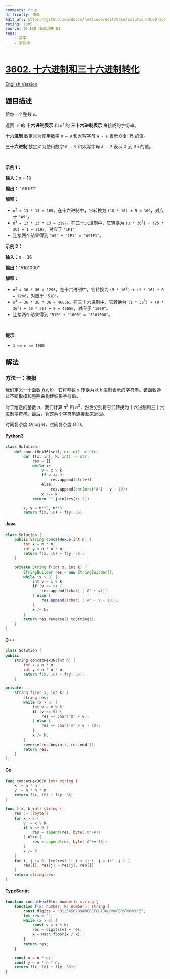```yaml
---
comments: true
difficulty: 简单
edit_url: https://github.com/doocs/leetcode/edit/main/solution/3600-3699/3602.Hexadecimal%20and%20Hexatrigesimal%20Conversion/README.md
rating: 1305
source: 第 160 场双周赛 Q1
tags:
    - 数学
    - 字符串
---
```


<!-- problem:start -->

# [3602. 十六进制和三十六进制转化](https://leetcode.cn/problems/hexadecimal-and-hexatrigesimal-conversion)

[English Version](/solution/3600-3699/3602.Hexadecimal%20and%20Hexatrigesimal%20Conversion/README_EN.md)

## 题目描述

<!-- description:start -->

<p>给你一个整数 <code>n</code>。</p>

<p>返回 <code>n<sup>2</sup></code> 的&nbsp;<strong>十六进制表示</strong> 和 <code>n<sup>3</sup></code> 的&nbsp;<strong>三十六进制表示</strong> 拼接成的字符串。</p>

<p><strong>十六进制&nbsp;</strong>数定义为使用数字 <code>0 – 9</code> 和大写字母 <code>A - F</code> 表示 0 到 15 的值。</p>

<p><strong>三十六进制&nbsp;</strong>数定义为使用数字 <code>0 – 9</code> 和大写字母 <code>A - Z</code> 表示 0 到 35 的值。</p>

<p>&nbsp;</p>

<p><strong class="example">示例 1：</strong></p>

<div class="example-block">
<p><strong>输入：</strong><span class="example-io">n = 13</span></p>

<p><strong>输出：&nbsp;</strong><span class="example-io">"A91P1"</span></p>

<p><strong>解释：</strong></p>

<ul>
	<li><code>n<sup>2</sup> = 13 * 13 = 169</code>。在十六进制中，它转换为 <code>(10 * 16) + 9 = 169</code>，对应于 <code>"A9"</code>。</li>
	<li><code>n<sup>3</sup> = 13 * 13 * 13 = 2197</code>。在三十六进制中，它转换为 <code>(1 * 36<sup>2</sup>) + (25 * 36) + 1 = 2197</code>，对应于 <code>"1P1"</code>。</li>
	<li>连接两个结果得到 <code>"A9" + "1P1" = "A91P1"</code>。</li>
</ul>
</div>

<p><strong class="example">示例 2：</strong></p>

<div class="example-block">
<p><strong>输入：</strong><span class="example-io">n = 36</span></p>

<p><strong>输出：</strong><span class="example-io">"5101000"</span></p>

<p><strong>解释：</strong></p>

<ul>
	<li><code>n<sup>2</sup> = 36 * 36 = 1296</code>。在十六进制中，它转换为 <code>(5 * 16<sup>2</sup>) + (1 * 16) + 0 = 1296</code>，对应于 <code>"510"</code>。</li>
	<li><code>n<sup>3</sup> = 36 * 36 * 36 = 46656</code>。在三十六进制中，它转换为 <code>(1 * 36<sup>3</sup>) + (0 * 36<sup>2</sup>) + (0 * 36) + 0 = 46656</code>，对应于 <code>"1000"</code>。</li>
	<li>连接两个结果得到 <code>"510" + "1000" = "5101000"</code>。</li>
</ul>
</div>

<p>&nbsp;</p>

<p><strong>提示:</strong></p>

<ul>
	<li><code>1 &lt;= n &lt;= 1000</code></li>
</ul>

<!-- description:end -->

## 解法

<!-- solution:start -->

### 方法一：模拟

我们定义一个函数 $\textit{f}(x, k)$，它将整数 $x$ 转换为以 $k$ 进制表示的字符串。该函数通过不断取模和整除来构建结果字符串。

对于给定的整数 $n$，我们计算 $n^2$ 和 $n^3$，然后分别将它们转换为十六进制和三十六进制字符串。最后，将这两个字符串连接起来返回。

时间复杂度 $O(\log n)$，空间复杂度 $O(1)$。

<!-- tabs:start -->

#### Python3

```python
class Solution:
    def concatHex36(self, n: int) -> str:
        def f(x: int, k: int) -> str:
            res = []
            while x:
                v = x % k
                if v <= 9:
                    res.append(str(v))
                else:
                    res.append(chr(ord("A") + v - 10))
                x //= k
            return "".join(res[::-1])

        x, y = n**2, n**3
        return f(x, 16) + f(y, 36)
```

#### Java

```java
class Solution {
    public String concatHex36(int n) {
        int x = n * n;
        int y = n * n * n;
        return f(x, 16) + f(y, 36);
    }

    private String f(int x, int k) {
        StringBuilder res = new StringBuilder();
        while (x > 0) {
            int v = x % k;
            if (v <= 9) {
                res.append((char) ('0' + v));
            } else {
                res.append((char) ('A' + v - 10));
            }
            x /= k;
        }
        return res.reverse().toString();
    }
}
```

#### C++

```cpp
class Solution {
public:
    string concatHex36(int n) {
        int x = n * n;
        int y = n * n * n;
        return f(x, 16) + f(y, 36);
    }

private:
    string f(int x, int k) {
        string res;
        while (x > 0) {
            int v = x % k;
            if (v <= 9) {
                res += char('0' + v);
            } else {
                res += char('A' + v - 10);
            }
            x /= k;
        }
        reverse(res.begin(), res.end());
        return res;
    }
};
```

#### Go

```go
func concatHex36(n int) string {
	x := n * n
	y := n * n * n
	return f(x, 16) + f(y, 36)
}

func f(x, k int) string {
	res := []byte{}
	for x > 0 {
		v := x % k
		if v <= 9 {
			res = append(res, byte('0'+v))
		} else {
			res = append(res, byte('A'+v-10))
		}
		x /= k
	}
	for i, j := 0, len(res)-1; i < j; i, j = i+1, j-1 {
		res[i], res[j] = res[j], res[i]
	}
	return string(res)
}
```

#### TypeScript

```ts
function concatHex36(n: number): string {
    function f(x: number, k: number): string {
        const digits = '0123456789ABCDEFGHIJKLMNOPQRSTUVWXYZ';
        let res = '';
        while (x > 0) {
            const v = x % k;
            res = digits[v] + res;
            x = Math.floor(x / k);
        }
        return res;
    }

    const x = n * n;
    const y = n * n * n;
    return f(x, 16) + f(y, 36);
}
```

<!-- tabs:end -->

<!-- solution:end -->

<!-- problem:end -->
